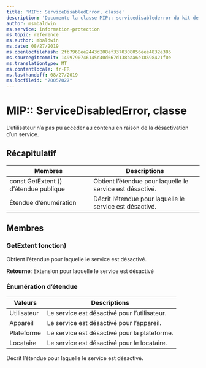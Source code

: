 ```yaml
---
title: 'MIP:: ServiceDisabledError, classe'
description: 'Documente la classe MIP:: servicedisablederror du kit de développement logiciel (SDK) Microsoft Information Protection (MIP).'
author: msmbaldwin
ms.service: information-protection
ms.topic: reference
ms.author: mbaldwin
ms.date: 08/27/2019
ms.openlocfilehash: 2fb7968ee2443d208ef3370308056eee4832e385
ms.sourcegitcommit: 1499790746145d40d667d138baa6e18598421f0e
ms.translationtype: MT
ms.contentlocale: fr-FR
ms.lasthandoff: 08/27/2019
ms.locfileid: "70057027"
---
```

# <a name="class-mipservicedisablederror"></a>MIP:: ServiceDisabledError, classe 
L’utilisateur n’a pas pu accéder au contenu en raison de la désactivation d’un service.
  
## <a name="summary"></a>Récapitulatif
 Membres                        | Descriptions                                
--------------------------------|---------------------------------------------
const GetExtent () d’étendue publique  |  Obtient l’étendue pour laquelle le service est désactivé.
Étendue d’énumération  |  Décrit l’étendue pour laquelle le service est désactivé.
  
## <a name="members"></a>Membres
  
### <a name="getextent-function"></a>GetExtent fonction)
Obtient l’étendue pour laquelle le service est désactivé.

  
**Retourne**: Extension pour laquelle le service est désactivé
  
### <a name="extent-enum"></a>Énumération d’étendue
 Valeurs                         | Descriptions                                
--------------------------------|---------------------------------------------
Utilisateur            | Le service est désactivé pour l’utilisateur.
Appareil            | Le service est désactivé pour l’appareil.
Plateforme            | Le service est désactivé pour la plateforme.
Locataire            | Le service est désactivé pour le locataire.
Décrit l’étendue pour laquelle le service est désactivé.